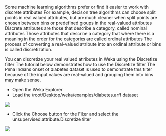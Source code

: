 Some machine learning algorithms prefer or find it easier to work with discrete attributes For
example, decision tree algorithms can choose split points in real valued attributes, but are
much cleaner when split points are chosen between bins or predefined groups in the real-valued
attributes Discrete attributes are those that describe a category, called nominal attributes
Those attributes that describe a category that where there is a meaning in the order for the
categories are called ordinal attributes The process of converting a real-valued attribute into
an ordinal attribute or bins is called discretization.

You can discretize your real valued attributes in Weka using the Discretize filter The tutorial
below demonstrates how to use the Discretize filter The Pima Indians onset of diabetes dataset
is used to demonstrate this filter because of the input values are real-valued and grouping them
into bins may make sense.

- Open the Weka Explorer
- Load the /root/Desktop/weka/examples/diabetes.arff dataset


![](https://github.com/fenago/katacoda-scenarios/raw/master/machine-learning-mastery-weka/machine-learning-mastery-weka-chapter-11/steps/images/45.png)

- Click the Choose button for the Filter and select the unsupervised.attribute.Discretize
filter

![](https://github.com/fenago/katacoda-scenarios/raw/master/machine-learning-mastery-weka/machine-learning-mastery-weka-chapter-11/steps/images/46.png)
